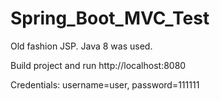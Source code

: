 # Spring_Boot_MVC_Test
Old fashion JSP.
Java 8 was used.

Build project and run http://localhost:8080

Credentials: username=user, password=111111
